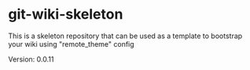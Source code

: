 # git-wiki-skeleton
This is a skeleton repository that can be used as a template to bootstrap your wiki using "remote_theme" config

Version: 0.0.11
